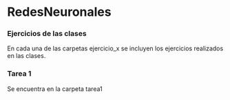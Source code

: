 # RedesNeuronales

### Ejercicios de las clases
En cada una de las carpetas ejercicio_x se incluyen los ejercicios realizados en las clases.

### Tarea 1
Se encuentra en la carpeta tarea1
